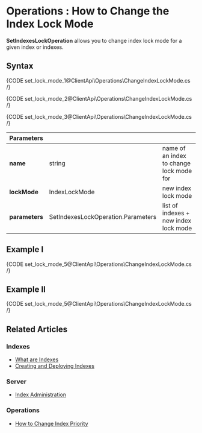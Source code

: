 ﻿# Operations : How to Change the Index Lock Mode

**SetIndexesLockOperation**  allows you to change index lock mode for a given index or indexes.

## Syntax

{CODE set_lock_mode_1@ClientApi\Operations\ChangeIndexLockMode.cs /}

{CODE set_lock_mode_2@ClientApi\Operations\ChangeIndexLockMode.cs /}

{CODE set_lock_mode_3@ClientApi\Operations\ChangeIndexLockMode.cs /}

| Parameters | | |
| ------------- | ------------- | ----- |
| **name** | string | name of an index to change lock mode for |
| **lockMode** | IndexLockMode | new index lock mode |
| **parameters** | SetIndexesLockOperation.Parameters | list of indexes + new index lock mode |

## Example I

{CODE set_lock_mode_5@ClientApi\Operations\ChangeIndexLockMode.cs /}

## Example II

{CODE set_lock_mode_5@ClientApi\Operations\ChangeIndexLockMode.cs /}

## Related Articles

### Indexes

- [What are Indexes](../../../../indexes/what-are-indexes)
- [Creating and Deploying Indexes](../../../../indexes/creating-and-deploying)

### Server

- [Index Administration](../../../../server/administration/index-administration)

### Operations

- [How to Change Index Priority](../../../../client-api/operations/maintenance/indexes/set-indexes-priority)

